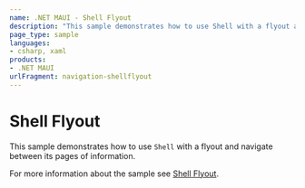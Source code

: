 ```yaml
---
name: .NET MAUI - Shell Flyout
description: "This sample demonstrates how to use Shell with a flyout and navigate between its pages of information (navigation)."
page_type: sample
languages:
- csharp, xaml
products:
- .NET MAUI
urlFragment: navigation-shellflyout
---
```

# Shell Flyout

This sample demonstrates how to use `Shell` with a flyout and navigate between its pages of information.

For more information about the sample see [Shell Flyout](https://docs.microsoft.com/dotnet/maui/fundamentals/shell/flyout).